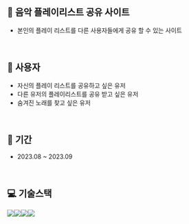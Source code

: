 ## :musical_keyboard: 음악 플레이리스트 공유 사이트

+ 본인의 플레이 리스트를 다른 사용자들에게 공유 할 수 있는 사이트

<br>

## :girl: 사용자

+ 자신의 플레이 리스트를 공유하고 싶은 유저
+ 다른 유저의 플레이리스트를 공유 받고 싶은 유저
+ 숨겨진 노래를 찾고 싶은 유저

<br>

## :page_with_curl: 기간
- 2023.08 ~ 2023.09

<br>

## :computer: 기술스택

  <img src="https://img.shields.io/badge/React-61DAFB?style=flat&logo=React&logoColor=white"/><img src="https://img.shields.io/badge/javascript-F7DF1E?style=flat&logo=javascript&logoColor=white"/><img src="https://img.shields.io/badge/mysql-4479A1?style=flat&logo=mysql&logoColor=white"/><img src="https://img.shields.io/badge/css3-1572B6?style=flat&logo=css3&logoColor=white"/>

 

